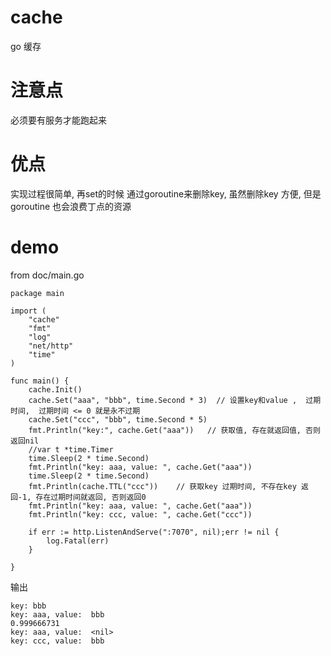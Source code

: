 # cache
go 缓存
# 注意点
必须要有服务才能跑起来
# 优点
实现过程很简单, 再set的时候 通过goroutine来删除key, 虽然删除key 方便,  但是goroutine 也会浪费丁点的资源
# demo 
from doc/main.go
```
package main

import (
	"cache"
	"fmt"
	"log"
	"net/http"
	"time"
)

func main() {
	cache.Init()
	cache.Set("aaa", "bbb", time.Second * 3)  // 设置key和value ,  过期时间,  过期时间 <= 0 就是永不过期
	cache.Set("ccc", "bbb", time.Second * 5)
	fmt.Println("key:", cache.Get("aaa"))   // 获取值, 存在就返回值, 否则返回nil
	//var t *time.Timer
	time.Sleep(2 * time.Second)
	fmt.Println("key: aaa, value: ", cache.Get("aaa"))
	time.Sleep(2 * time.Second)
	fmt.Println(cache.TTL("ccc"))    // 获取key 过期时间, 不存在key 返回-1, 存在过期时间就返回, 否则返回0
	fmt.Println("key: aaa, value: ", cache.Get("aaa"))
	fmt.Println("key: ccc, value: ", cache.Get("ccc"))

	if err := http.ListenAndServe(":7070", nil);err != nil {
		log.Fatal(err)
	}

}

```
输出
```
key: bbb
key: aaa, value:  bbb
0.999666731
key: aaa, value:  <nil>
key: ccc, value:  bbb
```
